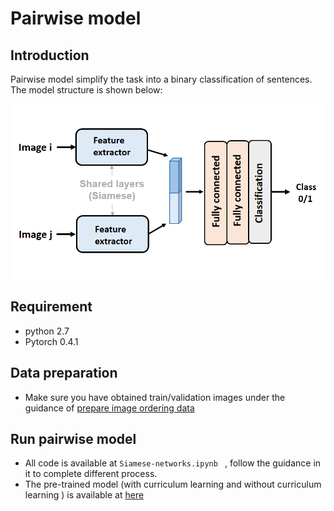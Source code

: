 # Pairwise model

## Introduction

Pairwise model simplify the task into a binary classification of sentences. The model structure is shown below:

<div style="align: center">
<img src="../../pics/Image_Pairwise.png">
</div>



## Requirement

- python 2.7
- Pytorch 0.4.1



## Data preparation

- Make sure you have obtained train/validation images under the guidance of [prepare image ordering data ](../)

  

## Run pairwise model

- All code is available at  ```Siamese-networks.ipynb ``` , follow the guidance in it to complete different process.
- The pre-trained model (with curriculum learning and without curriculum learning ) is available at [here]()